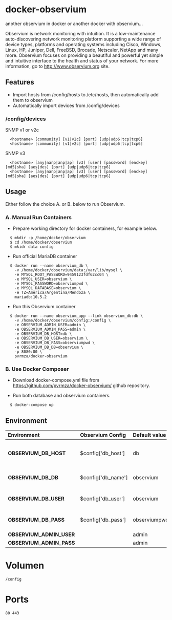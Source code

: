 
# docker-observium
another observium in docker or another docker with observium...

Observium is network monitoring with intuition. It is a low-maintenance auto-discovering network monitoring platform supporting a wide range of device types, platforms and operating systems including Cisco, Windows, Linux, HP, Juniper, Dell, FreeBSD, Brocade, Netscaler, NetApp and many more. Observium focuses on providing a beautiful and powerful yet simple and intuitive interface to the health and status of your network. For more information, go to http://www.observium.org site.

## Features

* Import hosts from /config/hosts to /etc/hosts, then automatically add them to observium
* Automatically import devices from /config/devices

### /config/devices 
SNMP v1 or v2c
```
  <hostname> [community] [v1|v2c] [port] [udp|udp6|tcp|tcp6]
  <hostname> [community] [v1|v2c] [port] [udp|udp6|tcp|tcp6]
```
SNMP v3 
```
  <hostname> [any|nanp|anp|ap] [v3] [user] [password] [enckey] [md5|sha] [aes|des] [port] [udp|udp6|tcp|tcp6]
  <hostname> [any|nanp|anp|ap] [v3] [user] [password] [enckey] [md5|sha] [aes|des] [port] [udp|udp6|tcp|tcp6]
```

## Usage
Either follow the choice A. or B. below to run Observium.

### A. Manual Run Containers
- Prepare working directory for docker containers, for example below.
```
  $ mkdir -p /home/docker/observium
  $ cd /home/docker/observium
  $ mkidr data config
```
- Run official MariaDB container
```
  $ docker run --name observium_db \
    -v /home/docker/observium/data:/var/lib/mysql \
    -e MYSQL_ROOT_PASSWORD=9459123fdf62cc04 \
    -e MYSQL_USER=observium \
    -e MYSQL_PASSWORD=observiumpwd \
    -e MYSQL_DATABASE=observium \
    -e TZ=America/Argentina/Mendoza \
    mariadb:10.5.2
```

- Run this Observium container
```
  $ docker run --name observium_app --link observium_db:db \
    -v /home/docker/observium/config:/config \
    -e OBSERVIUM_ADMIN_USER=admin \
    -e OBSERVIUM_ADMIN_PASS=admin \
    -e OBSERVIUM_DB_HOST=db \
    -e OBSERVIUM_DB_USER=observium \
    -e OBSERVIUM_DB_PASS=observiumpwd \
    -e OBSERVIUM_DB_DB=observium \
    -p 8080:80 \
    pvrmza/docker-observium
```

### B. Use Docker Composer
- Download docker-compose.yml file from https://github.com/pvrmza/docker-observium/ github repository. 

- Run both database and observium containers.
```
  $ docker-compose up
```

## Environment 

| Environment | Observium Config | Default value | Contenido | 
| :--- |:--- | :--- | :---| 
| **OBSERVIUM_DB_HOST** | $config['db_host'] | db | 'localhost' or 'db.isp.com' or IP |
| **OBSERVIUM_DB_DB** | $config['db_name'] | observium | database name, eg observium |  
| **OBSERVIUM_DB_USER** | $config['db_user'] | observium | your database username |  
| **OBSERVIUM_DB_PASS** | $config['db_pass'] | observiumpwd | your database password |
| **OBSERVIUM_ADMIN_USER** |  | admin |  |  
| **OBSERVIUM_ADMIN_PASS** |  | admin |  |  

# Volumen
	/config

# Ports
	80 443
